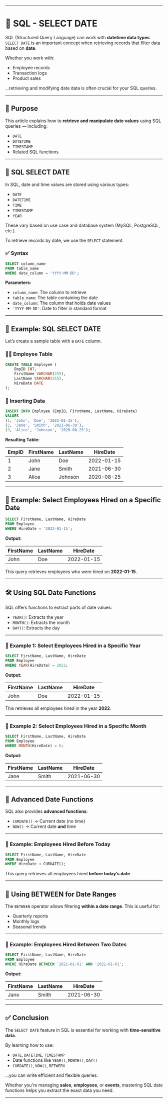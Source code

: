
---

# 📅 SQL - SELECT DATE

SQL (Structured Query Language) can work with **datetime data types**.  
`SELECT DATE` is an important concept when retrieving records that filter data based on **date**.

Whether you work with:

- Employee records  
- Transaction logs  
- Product sales  

...retrieving and modifying date data is often crucial for your SQL queries.

---

## 🎯 Purpose

This article explains how to **retrieve and manipulate date values** using SQL queries — including:

- `DATE`
- `DATETIME`
- `TIMESTAMP`
- Related SQL functions

---

## 🧾 SQL SELECT DATE

In SQL, date and time values are stored using various types:

- `DATE`
- `DATETIME`
- `TIME`
- `TIMESTAMP`
- `YEAR`

These vary based on use case and database system (MySQL, PostgreSQL, etc.).

To retrieve records by date, we use the `SELECT` statement.

### ✅ Syntax

```sql
SELECT column_name
FROM table_name
WHERE date_column = 'YYYY-MM-DD';
````

**Parameters:**

* `column_name`: The column to retrieve
* `table_name`: The table containing the date
* `date_column`: The column that holds date values
* `'YYYY-MM-DD'`: Date to filter in standard format

---

## 🧪 Example: SQL SELECT DATE

Let’s create a sample table with a `DATE` column.

### 👨‍💼 Employee Table

```sql
CREATE TABLE Employee (
    EmpID INT,
    FirstName VARCHAR(255),
    LastName VARCHAR(255),
    HireDate DATE
);
```

### 📝 Inserting Data

```sql
INSERT INTO Employee (EmpID, FirstName, LastName, HireDate)
VALUES
(1, 'John', 'Doe', '2022-01-15'),
(2, 'Jane', 'Smith', '2021-06-30'),
(3, 'Alice', 'Johnson', '2020-08-25');
```

**Resulting Table:**

| EmpID | FirstName | LastName | HireDate   |
| ----- | --------- | -------- | ---------- |
| 1     | John      | Doe      | 2022-01-15 |
| 2     | Jane      | Smith    | 2021-06-30 |
| 3     | Alice     | Johnson  | 2020-08-25 |

---

## 📅 Example: Select Employees Hired on a Specific Date

```sql
SELECT FirstName, LastName, HireDate
FROM Employee
WHERE HireDate = '2022-01-15';
```

**Output:**

| FirstName | LastName | HireDate   |
| --------- | -------- | ---------- |
| John      | Doe      | 2022-01-15 |

This query retrieves employees who were hired on **2022-01-15**.

---

## 🛠️ Using SQL Date Functions

SQL offers functions to extract parts of date values:

* `YEAR()`: Extracts the year
* `MONTH()`: Extracts the month
* `DAY()`: Extracts the day

---

### 📘 Example 1: Select Employees Hired in a Specific Year

```sql
SELECT FirstName, LastName, HireDate
FROM Employee
WHERE YEAR(HireDate) = 2022;
```

**Output:**

| FirstName | LastName | HireDate   |
| --------- | -------- | ---------- |
| John      | Doe      | 2022-01-15 |

This retrieves all employees hired in the year **2022**.

---

### 📘 Example 2: Select Employees Hired in a Specific Month

```sql
SELECT FirstName, LastName, HireDate
FROM Employee
WHERE MONTH(HireDate) = 6;
```

**Output:**

| FirstName | LastName | HireDate   |
| --------- | -------- | ---------- |
| Jane      | Smith    | 2021-06-30 |

---

## 🧠 Advanced Date Functions

SQL also provides **advanced functions**:

* `CURDATE()` → Current date (no time)
* `NOW()` → Current date **and** time

---

### 📘 Example: Employees Hired Before Today

```sql
SELECT FirstName, LastName, HireDate
FROM Employee
WHERE HireDate < CURDATE();
```

This query retrieves all employees hired **before today’s date**.

---

## 🔄 Using BETWEEN for Date Ranges

The `BETWEEN` operator allows filtering **within a date range**.
This is useful for:

* Quarterly reports
* Monthly logs
* Seasonal trends

---

### 📘 Example: Employees Hired Between Two Dates

```sql
SELECT FirstName, LastName, HireDate
FROM Employee
WHERE HireDate BETWEEN '2021-01-01' AND '2022-01-01';
```

**Output:**

| FirstName | LastName | HireDate   |
| --------- | -------- | ---------- |
| Jane      | Smith    | 2021-06-30 |

---

## ✅ Conclusion

The `SELECT DATE` feature in SQL is essential for working with **time-sensitive data**.

By learning how to use:

* `DATE`, `DATETIME`, `TIMESTAMP`
* Date functions like `YEAR()`, `MONTH()`, `DAY()`
* `CURDATE()`, `NOW()`, `BETWEEN`

...you can write efficient and flexible queries.

Whether you're managing **sales**, **employees**, or **events**, mastering SQL date functions helps you extract the exact data you need.

---
